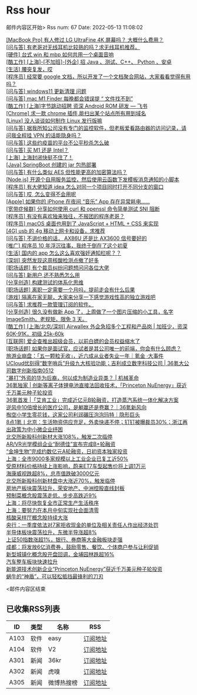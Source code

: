 # Rss hour

邮件内容区开始>
Rss num: 67  Date: 2022-05-13 11:08:02 <br/>

<a href='https://www.v2ex.com/t/852592#reply0'>[MacBook Pro] 有人修过 LG UltraFine 4K 屏幕吗？ 大概什么费用？</a><br/>
<a href='https://www.v2ex.com/t/852591#reply0'>[问与答] 有老哥对无线耳机比较熟的吗？求无线耳机推荐。</a><br/>
<a href='https://www.v2ex.com/t/852590#reply2'>[硬件] 台式 win 和 mbp 如何共用一个桌面音响</a><br/>
<a href='https://www.v2ex.com/t/852589#reply0'>[酷工作] [上海]-[不加班]-[外企] 招 Java 、测试、C++、 Python 、安卓</a><br/>
<a href='https://www.v2ex.com/t/852588#reply0'>[生活] 腰突复发，哎</a><br/>
<a href='https://www.v2ex.com/t/852586#reply0'>[程序员] 经常要 google 文档，所以开发了一个文档聚合网站，大家看看觉得有用吗？</a><br/>
<a href='https://www.v2ex.com/t/852585#reply0'>[问与答] windows11 更新清理 问题</a><br/>
<a href='https://www.v2ex.com/t/852584#reply3'>[问与答] mac M1 Finder 每晚都会错误提 “ 文件找不到”</a><br/>
<a href='https://www.v2ex.com/t/852583#reply0'>[酷工作] [上海]字节跳动招聘 资深 Android ROM 研发 — 飞书</a><br/>
<a href='https://www.v2ex.com/t/852582#reply4'>[Chrome] 求一款 chrome 插件,能扫出某个站点所有用到域名</a><br/>
<a href='https://www.v2ex.com/t/852581#reply6'>[Linux] 没人谈谈如何制作 Linux 发行版嘛</a><br/>
<a href='https://www.v2ex.com/t/852580#reply4'>[问与答] 据我所知公司没有专门的监控软件，但老板爱看路由器的访问记录，请问我全程挂 VPN 的话能隐身吗？</a><br/>
<a href='https://www.v2ex.com/t/852579#reply8'>[问与答] 这些约疫苗的平台不公平秒杀怎么破</a><br/>
<a href='https://www.v2ex.com/t/852578#reply9'>[问与答] 买 M1 还是 Intel？</a><br/>
<a href='https://www.v2ex.com/t/852577#reply14'>[上海] 上海封闭快挺不住了！</a><br/>
<a href='https://www.v2ex.com/t/852576#reply9'>[Java] SpringBoot 创建的 jar 包热部署</a><br/>
<a href='https://www.v2ex.com/t/852574#reply5'>[问与答] 有什么类似 AES 但性能更高的加密算法吗？</a><br/>
<a href='https://www.v2ex.com/t/852573#reply0'>[Node.js] 开源个自用服务监控，然后使用云函数下发模板消息通知的小脚本</a><br/>
<a href='https://www.v2ex.com/t/852571#reply18'>[程序员] 有大佬知道 idea 怎么对同一个项目同时打开不同分支的窗口</a><br/>
<a href='https://www.v2ex.com/t/852570#reply1'>[问与答] 哎, 怎么变得不会用呢</a><br/>
<a href='https://www.v2ex.com/t/852568#reply3'>[Apple] 如果你的 iPhone 在夜间 “音乐” App 存在异常耗电……</a><br/>
<a href='https://www.v2ex.com/t/852567#reply0'>[宽带症候群] 分享如何使用 curl 和 openssl 命令简单测试 SNI 阻断</a><br/>
<a href='https://www.v2ex.com/t/852565#reply33'>[程序员] 有没有喜欢独来独往，不报团的程序老哥？</a><br/>
<a href='https://www.v2ex.com/t/852564#reply7'>[程序员] macOS 桌面也用到了 JavaScript + HTML + CSS 来实现</a><br/>
<a href='https://www.v2ex.com/t/852562#reply1'>[4G] usb 的 4g 移动上网卡和设备，求推荐</a><br/>
<a href='https://www.v2ex.com/t/852561#reply2'>[问与答] 不讲价格的话， AX86U 还是比 AX3600 信号要好的</a><br/>
<a href='https://www.v2ex.com/t/852558#reply14'>[推广] 程序员 10 年浮沉往事，我终于倒在了这个初夏</a><br/>
<a href='https://www.v2ex.com/t/852557#reply22'>[生活] 国内的 app 怎么这么喜欢强奸通知栏呢？？</a><br/>
<a href='https://www.v2ex.com/t/852556#reply16'>[深圳] 突然发现这周核酸检测点撤了好多</a><br/>
<a href='https://www.v2ex.com/t/852555#reply5'>[职场话题] 有个裁员纠纷问题想问问各位大佬</a><br/>
<a href='https://www.v2ex.com/t/852554#reply1'>[问与答] 新用户,还不熟悉怎么用</a><br/>
<a href='https://www.v2ex.com/t/852553#reply2'>[分享创造] 构建测试的体系化思维</a><br/>
<a href='https://www.v2ex.com/t/852552#reply14'>[职场话题] 离职一定需要一个月吗，提前走会有什么后果</a><br/>
<a href='https://www.v2ex.com/t/852549#reply24'>[游戏] 隔离在家无聊，大家来分享一下感觉游戏性高的独立游戏吧</a><br/>
<a href='https://www.v2ex.com/t/852548#reply15'>[问与答] 求推荐一款管理订阅的软件。</a><br/>
<a href='https://www.v2ex.com/t/852547#reply11'>[分享创造] 很久没有做新 App 了，上周做了一个图片压缩的小工具，名字 ImageSmith。老规矩，限免 3 天。</a><br/>
<a href='https://www.v2ex.com/t/852546#reply3'>[酷工作] [上海/北京/深圳] Airwallex 外企急招多个工程和产品岗 | 加班少，资深 60K-91K，初级 25k-60k</a><br/>
<a href='https://www.v2ex.com/t/852545#reply0'>[互联网] 爱企查推出超级会员，以前白嫖的会员权益缩水了</a><br/>
<a href='https://www.v2ex.com/t/852544#reply19'>[职场话题] 如果你是面试官，应试者是其公司唯一的前端，你会有什么顾虑？</a><br/>
<a href='https://36kr.com/p/1738935797513218'>旅游业崩盘：「五一颗粒无收」，近六成从业者失业一年｜氪金 ·大事件</a><br/>
<a href='https://36kr.com/p/1738878246632457'>UCloud优刻得“数字哨兵”升级九大核验功能；吉利成立数字科技公司 | 36氪大公司数字创新指南0512</a><br/>
<a href='https://36kr.com/p/1738887957904389'>“暴打”外资的华为后裔，何以成为制造业异类？ | 机械革命</a><br/>
<a href='https://36kr.com/p/1737537608760581'>36氪独家 | 创新等离子体锂电池直接法回收技术，「Princeton NuEnergy」获近千万美元种子轮投资</a><br/>
<a href='https://36kr.com/p/1738200176081926'>36氪首发 |「艾肯工业」完成近亿元B轮融资，打造蒸汽系统一体化解决方案</a><br/>
<a href='https://36kr.com/p/1719472516824068'>逆风中10倍增长的医疗公司，是躺赢还是卷赢？｜36氪新风向</a><br/>
<a href='https://36kr.com/p/1737995077843975'>掏空小学生零花钱，这家公司利润碾压泡泡玛特｜隐形巨头</a><br/>
<a href='https://36kr.com/p/1738814292999174'>8点1氪丨北京：生活物资供应充足，外卖快递不停；​钉钉被曝裁员30%；浙江再出政策为中小微企业纾困</a><br/>
<a href='https://36kr.com/newsflashes/1738976258571526'>北交所新股科创新材大涨108%，触发二次临停</a><br/>
<a href='https://36kr.com/newsflashes/1738975736839172'>AR/VR光学模组企业“耐德佳”宣布完成B+轮融资</a><br/>
<a href='https://36kr.com/newsflashes/1738974779603977'>“金坤生物”完成约数亿元A轮融资，日初资本独家投资</a><br/>
<a href='https://36kr.com/newsflashes/1738974590893313'>上海：全市9000多家规模以上工业企业已复工近50%</a><br/>
<a href='https://36kr.com/newsflashes/1738974087658500'>受原材料价格持续上涨影响，蔚来ET7车型起售价将上调1万元</a><br/>
<a href='https://36kr.com/newsflashes/1738970130562054'>海康威视跌超8%，总市值跌破3000亿元</a><br/>
<a href='https://36kr.com/newsflashes/1738963604126983'>北交所新股科创新材盘中大涨近70%，触发临停</a><br/>
<a href='https://36kr.com/newsflashes/1738954991566083'>房地产板块震荡拉升，荣安地产、中洲控股直线封板</a><br/>
<a href='https://36kr.com/newsflashes/1738947523066885'>预制菜概念股震荡走低，步步高跌近9%</a><br/>
<a href='https://36kr.com/newsflashes/1738946930588934'>上海：将尽快恢复全市正常生产生活秩序</a><br/>
<a href='https://36kr.com/newsflashes/1738937172474883'>上海：要努力在本月中旬实现社会面清零</a><br/>
<a href='https://36kr.com/newsflashes/1738926373878792'>核酸采样厅概念股持续大涨</a><br/>
<a href='https://36kr.com/newsflashes/1738925981383681'>央行：一季度依法对7家拒收现金的单位及相关责任人作出经济处罚</a><br/>
<a href='https://36kr.com/newsflashes/1738923645566208'>半导体板块震荡拉升，东微半导涨超8%</a><br/>
<a href='https://36kr.com/newsflashes/1738914298035201'>上证50指数涨超1%，银行、券商等大金融板块走强</a><br/>
<a href='https://36kr.com/newsflashes/1738906541407496'>成都：将发放6亿消费券，鼓励零售、餐饮、个体商户参与让利促销</a><br/>
<a href='https://36kr.com/newsflashes/1738904175967232'>新型城镇化概念股开盘回调，金埔园林跌超16%</a><br/>
<a href='https://36kr.com/newsflashes/1738903614897408'>汽车整车板块快速拉升</a><br/>
<a href='https://36kr.com/newsflashes/1738896237181959'>新能源技术创新企业“Princeton NuEnergy”获近千万美元种子轮投资</a><br/>
<a href='http://www.huxiu.com/article/553446.html?f=wangzhan'>蜗牛的“神盾”，可以轻松抵挡最锋利的刀刃</a><br/>


<邮件内容区结束

## 已收集RSS列表

| ID | 类型 | 名称  | RSS  |
| -- | -- | -- | -- | 
| A103  | 软件 | easy | [订阅地址](http://rsshub.v2fy.com:1200/weibo/user/1088413295) |
| A104  | 软件 | V2  | [订阅地址](http://www.v2ex.com/index.xml) |
| A301  | 新闻 | 36kr | [订阅地址](https://www.36kr.com/feed) |
| A302  | 新闻 | 虎嗅 | [订阅地址](https://www.huxiu.com/rss/0.xml) |
| A305  | 新闻 | 微博热搜榜 | [订阅地址](https://rsshub.app/weibo/search/hot) |
